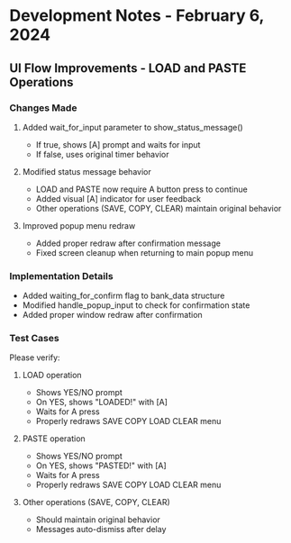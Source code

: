 # Development Notes - February 6, 2024

## UI Flow Improvements - LOAD and PASTE Operations

### Changes Made
1. Added wait_for_input parameter to show_status_message()
   - If true, shows [A] prompt and waits for input
   - If false, uses original timer behavior

2. Modified status message behavior
   - LOAD and PASTE now require A button press to continue
   - Added visual [A] indicator for user feedback
   - Other operations (SAVE, COPY, CLEAR) maintain original behavior

3. Improved popup menu redraw
   - Added proper redraw after confirmation message
   - Fixed screen cleanup when returning to main popup menu

### Implementation Details
- Added waiting_for_confirm flag to bank_data structure
- Modified handle_popup_input to check for confirmation state
- Added proper window redraw after confirmation

### Test Cases
Please verify:
1. LOAD operation
   - Shows YES/NO prompt
   - On YES, shows "LOADED!" with [A]
   - Waits for A press
   - Properly redraws SAVE COPY LOAD CLEAR menu

2. PASTE operation
   - Shows YES/NO prompt
   - On YES, shows "PASTED!" with [A]
   - Waits for A press
   - Properly redraws SAVE COPY LOAD CLEAR menu

3. Other operations (SAVE, COPY, CLEAR)
   - Should maintain original behavior
   - Messages auto-dismiss after delay